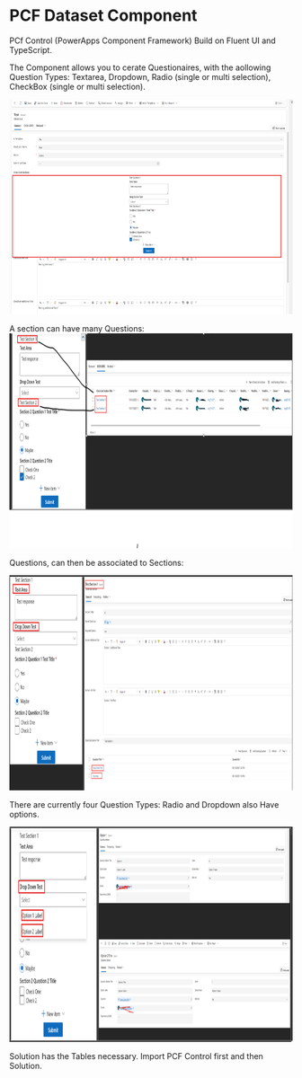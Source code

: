 # PCF Dataset Component 
PCf Control (PowerApps Component Framework) Build on Fluent UI and TypeScript.

The Component allows you to cerate Questionaires, with the aollowing Question Types: Textarea, Dropdown, Radio (single or multi selection), CheckBox (single or multi selection).

<img width="655" height="383" alt="image" src="https://github.com/Xix6s/mskcc/blob/master/img/pic1.png" />

A section can have many Questions:
<img width="655" height="383" alt="image" src="https://github.com/Xix6s/mskcc/blob/master/img/pic2.png" />

Questions, can then be associated to Sections:

<img width="655" height="383" alt="image" src="https://github.com/Xix6s/mskcc/blob/master/img/pic3.png" />

There are currently four Question Types:
Radio and Dropdown also Have options.

<img width="655" height="383" alt="image" src="https://github.com/Xix6s/mskcc/blob/master/img/pic4.png" />

Solution has the Tables necessary.
Import PCF Control first and then Solution.